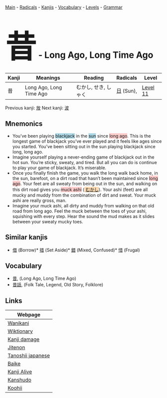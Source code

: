 <style> bigfont {font-size: 100px}</style>
[Main](../README.md) -
[Radicals](../radicals.md) -
[Kanjis](../kanjis.md) -
[Vocabulary](../vocabulary.md) -
[Levels](../levels.md) -
[Grammar](../grammar.md)
# <bigfont> 昔</bigfont> - Long Ago, Long Time Ago 

| Kanji | Meanings | Reading | Radicals | Level |
| --- | --- | --- | --- | --- |
| 昔 | Long Ago, Long Time Ago | むかし, せき, しゃく | [日](../radicals/日.md) (Sun),  | [Level 11](../levels/wk_level11.md) |

Previous kanji: [放](放.md) Next kanji: [波](波.md) 

## Mnemonics
 * You’ve been playing <span style="background-color:#ADD8E6"> blackjack</span> in the <span style="background-color:#ADD8E6"> sun</span> since <span style="background-color:#ffcccb"> long ago</span>. This is the longest game of blackjack you’ve ever played and it feels like ages since you started. You’ve been sitting out in the sun playing blackjack since long, long ago.
* Imagine yourself playing a never-ending game of blackjack out in the hot sun. You’re sticky, sweaty, and tired. But all you can do is continue to play your game of blackjack. It’s miserable.
* Once you finally finish the game, you walk the long walk back home, in the sun, barefoot, on a dirt road that hasn’t been maintained since <span style="background-color:#ffcccb"> long ago</span>. Your feet are all sweaty from being out in the sun, and walking on this dirt road gives you <span style="background-color:#ffcccb"> muck ashi</span> (<span style="background-color:#fed8b1"> [むかし](https://jisho.org/search/むかし)</span>). Your ashi (feet) are all mucky and muddy from the combination of dirt and sweat. Your muck ashi are really gross, man.
* Imagine your muck ashi, all dirty and muddy from walking on that old road from long ago. Feel the muck between the toes of your ashi, squishing with every step. Hear the sound the mud makes as it slides between your sweaty mucky toes.


## Similar kanjis
 * [借](借.md) (Borrow)* [措](措.md) (Set Aside)* [錯](錯.md) (Mixed, Confused)* [惜](惜.md) (Frugal)


## Vocabulary
 * [昔](../vocabulary/昔.md), (Long Ago, Long Time Ago)
* [昔話](../vocabulary/昔.md), (Folk Tale, Legend, Old Story, Folklore)



## Links 

| Webpage |
| --- |
| [Wanikani          ](https://www.wanikani.com/kanji/昔) |
| [Wiktionary        ](https://en.wiktionary.org/wiki/昔) |
| [Kanji damage      ](http://www.kanjidamage.com/kanji/search?utf8=✓&q=昔) |
| [Jitenon           ](https://jitenon.com/kanji/昔) |
| [Tanoshii japanese ](https://www.tanoshiijapanese.com/dictionary/kanji.cfm?k=昔) |
| [Baike             ](https://baike.baidu.com/item/昔) |
| [Kanji Alive       ](https://app.kanjialive.com/昔) |
| [Kanshudo          ](https://www.kanshudo.com/searchmn?q=昔) |
| [Koohii            ](https://kanji.koohii.com/study/kanji/昔) |
